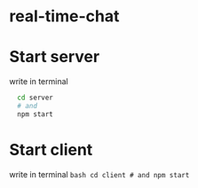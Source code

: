 # real-time-chat
# Start server
  write in terminal 
    
```bash
  cd server
  # and
  npm start
```
    
# Start client
  write in terminal 
    ```bash
        cd client
        # and
        npm start
    ```
